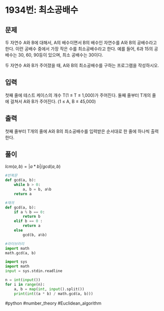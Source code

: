 # 1934번: 최소공배수

## 문제

두 자연수 A와 B에 대해서, A의 배수이면서 B의 배수인 자연수를 A와 B의 공배수라고 한다. 이런 공배수 중에서 가장 작은 수를 최소공배수라고 한다. 예를 들어, 6과 15의 공배수는 30, 60, 90등이 있으며, 최소 공배수는 30이다.

두 자연수 A와 B가 주어졌을 때, A와 B의 최소공배수를 구하는 프로그램을 작성하시오.

## 입력

첫째 줄에 테스트 케이스의 개수 T(1 ≤ T ≤ 1,000)가 주어진다. 둘째 줄부터 T개의 줄에 걸쳐서 A와 B가 주어진다. (1 ≤ A, B ≤ 45,000)

## 출력

첫째 줄부터 T개의 줄에 A와 B의 최소공배수를 입력받은 순서대로 한 줄에 하나씩 출력한다.

## 풀이

$lcm(a, b) = |a*b|/gcd(a, b)$

```python
#반복문
def gcd(a, b):
	while b > 0:
		a, b = b, a%b
	return a

#재귀
def gcd(a, b):
	if a % b == 0:
		return b
	elif b == 0 :
		return a
	else
		gcd(b, a%b)

#라이브러리
import math
math.gcd(a, b)
```

```python
import sys
import math
input = sys.stdin.readline

n = int(input())
for i in range(n):
    a, b = map(int, input().split())
    print(int((a * b) / math.gcd(a, b)))
```

#python #number_theory #Euclidean_algorithm
